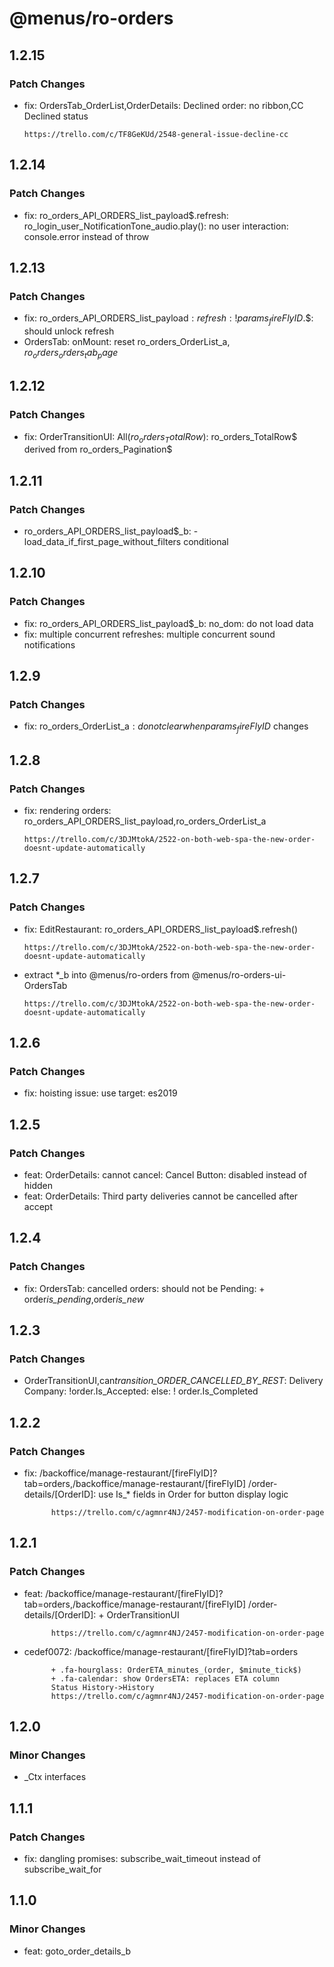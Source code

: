 # @menus/ro-orders

## 1.2.15

### Patch Changes

- fix: OrdersTab_OrderList,OrderDetails: Declined order: no ribbon,CC Declined status

      https://trello.com/c/TF8GeKUd/2548-general-issue-decline-cc

## 1.2.14

### Patch Changes

- fix: ro_orders_API_ORDERS_list_payload\$.refresh: ro_login_user_NotificationTone_audio.play(): no user interaction: console.error instead of throw

## 1.2.13

### Patch Changes

- fix: ro_orders_API_ORDERS_list_payload$: refresh: !params_fireFlyID$.\$: should unlock refresh
- OrdersTab: onMount: reset ro_orders_OrderList_a$,ro_orders_orders_tab_page$

## 1.2.12

### Patch Changes

- fix: OrderTransitionUI: All($ro_orders_TotalRow$): ro_orders_TotalRow$ derived from ro_orders_Pagination$

## 1.2.11

### Patch Changes

- ro_orders_API_ORDERS_list_payload\$\_b: - load_data_if_first_page_without_filters conditional

## 1.2.10

### Patch Changes

- fix: ro_orders_API_ORDERS_list_payload\$\_b: no_dom: do not load data
- fix: multiple concurrent refreshes: multiple concurrent sound notifications

## 1.2.9

### Patch Changes

- fix: ro_orders_OrderList_a$: do not clear when params_fireFlyID$ changes

## 1.2.8

### Patch Changes

- fix: rendering orders: ro_orders_API_ORDERS_list_payload,ro_orders_OrderList_a

      https://trello.com/c/3DJMtokA/2522-on-both-web-spa-the-new-order-doesnt-update-automatically

## 1.2.7

### Patch Changes

- fix: EditRestaurant: ro_orders_API_ORDERS_list_payload\$.refresh()

      https://trello.com/c/3DJMtokA/2522-on-both-web-spa-the-new-order-doesnt-update-automatically

- extract \*\_b into @menus/ro-orders from @menus/ro-orders-ui-OrdersTab

      https://trello.com/c/3DJMtokA/2522-on-both-web-spa-the-new-order-doesnt-update-automatically

## 1.2.6

### Patch Changes

- fix: hoisting issue: use target: es2019

## 1.2.5

### Patch Changes

- feat: OrderDetails: cannot cancel: Cancel Button: disabled instead of hidden
- feat: OrderDetails: Third party deliveries cannot be cancelled after accept

## 1.2.4

### Patch Changes

- fix: OrdersTab: cancelled orders: should not be Pending: + order*is_pending*,order*is_new*

## 1.2.3

### Patch Changes

- OrderTransitionUI,can*transition_ORDER_CANCELLED_BY_REST*: Delivery Company: !order.Is_Accepted: else: !
  order.Is_Completed

## 1.2.2

### Patch Changes

- fix: /backoffice/manage-restaurant/[fireFlyID]?tab=orders,/backoffice/manage-restaurant/[fireFlyID]
  /order-details/[OrderID]: use Is\_\* fields in Order for button display logic

      	    https://trello.com/c/agmnr4NJ/2457-modification-on-order-page

## 1.2.1

### Patch Changes

- feat: /backoffice/manage-restaurant/[fireFlyID]?tab=orders,/backoffice/manage-restaurant/[fireFlyID]
  /order-details/[OrderID]: + OrderTransitionUI

      	    https://trello.com/c/agmnr4NJ/2457-modification-on-order-page

- cedef0072: /backoffice/manage-restaurant/[fireFlyID]?tab=orders

      	    + .fa-hourglass: OrderETA_minutes_(order, $minute_tick$)
      	    + .fa-calendar: show OrdersETA: replaces ETA column
      	    Status History->History
      	    https://trello.com/c/agmnr4NJ/2457-modification-on-order-page

## 1.2.0

### Minor Changes

- \_Ctx interfaces

## 1.1.1

### Patch Changes

- fix: dangling promises: subscribe_wait_timeout instead of subscribe_wait_for

## 1.1.0

### Minor Changes

- feat: goto_order_details_b

